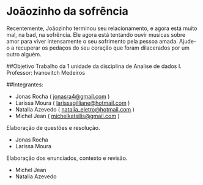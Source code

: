 # Joãozinho da sofrência
	
Recentemente, Joãozinho terminou seu relacionamento, e agora está muito mal, na bad, na sofrência. Ele agora está tentando ouvir musicas sobre amor para viver intensamente o seu sofrimento pela pessoa amada. Ajude-o a recuperar os pedaços do seu coração que foram dilacerados por um outro alguém.


##Objetivo
Trabalho da 1 unidade da disciplina de Analise de dados I.
Professor: Ivanovitch Medeiros


##Integrantes:

* Jonas Rocha ( jonasra4@gmail.com )
* Larissa Moura ( larissagilliane@hotmail.com )
* Natalia Azevedo ( natalia_eletro@hotmail.com )
* Michel Jean ( michelkatsilis@gmail.com )


Elaboração de questões e resolução.

* Jonas Rocha
* Larissa Moura

Elaboração dos enunciados, contexto e revisão.
* Michel Jean
* Natalia Azevedo
